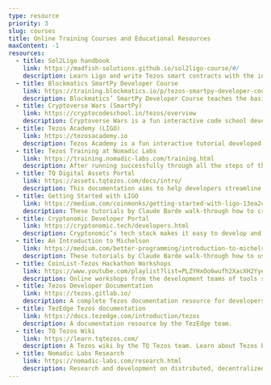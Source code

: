 ```yaml
---
type: resource
priority: 3
slug: courses
title: Online Training Courses and Educational Resources
maxContent: -1
resources:
  - title: Sol2Ligo handbook
    link: https://madfish-solutions.github.io/sol2ligo-course/#/
    description: Learn Ligo and write Tezos smart contracts with the interactive tool. Convert your Solidity contracts to Ligo easily.
  - title: Blockmatics SmartPy Developer Course
    link: https://training.blockmatics.io/p/tezos-smartpy-developer-course/
    description: Blockmatics’ SmartPy Developer Course teaches the basics of SmartPy and the SmartPy IDE.
  - title: Cryptoverse Wars (SmartPy)
    link: https://cryptocodeschool.in/tezos/overview
    description: Cryptoverse Wars is a fun interactive code school developed by BUIDL Labs that teaches developers how to write smart contracts in SmartPy.
  - title: Tezos Academy (LIGO)
    link: https://tezosacademy.io
    description: Tezos Academy is a fun interactive tutorial developed by OCTO Technology on how to code  smart contracts in LIGO.
  - title: Tezos Training at Nomadic Labs
    link: https://training.nomadic-labs.com/training.html
    description: After running successfully through all the steps of this training session, you will be able to run a Tezos node (test network/sandboxed), use the Michelson emacs mode, and compile pieces of code in both LIGO and SmartPy.
  - title: TQ Digital Assets Portal
    link: https://assets.tqtezos.com/docs/intro/
    description: This documentation aims to help developers streamline the implementation, integration, and use of digital assets on Tezos.
  - title: Getting Started with LIGO
    link: https://medium.com/coinmonks/getting-started-with-ligo-13ea2c4e844e
    description: These tutorials by Claude Barde walk-through how to create smart contracts on the Tezos blockchain using the LIGO language.
  - title: Cryptonomic Developer Portal
    link: https://cryptonomic.tech/developers.html
    description: Cryptonomic’s tech stack makes it easy to develop and deploy Tezos applications.
  - title: An Introduction to Michelson
    link: https://medium.com/better-programming/introduction-to-michelson-the-language-of-tezos-part-1-374c03394cc3
    description: These tutorials by Claude Barde walk-through how to use the Michelson programming language and write smart contracts on Tezos.
  - title: CoinList-Tezos Hackathon Workshops
    link: https://www.youtube.com/playlist?list=PLZYHxOo6wufh2XacXH2YyeSecR3qMk0lH
    description: Online workshops from the development teams of tools such as Truffle, Magic, SmartPy, LIGO, and more.
  - title: Tezos Developer Documentation
    link: https://tezos.gitlab.io/
    description: A complete Tezos documentation resource for developers.
  - title: TezEdge Tezos documentation
    link: https://docs.tezedge.com/introduction/tezos
    description: A documentation resource by the TezEdge team.
  - title: TQ Tezos Wiki
    link: https://learn.tqtezos.com/
    description: A Tezos wiki by the TQ Tezos team. Learn about Tezos basics, proof-of-stake in Tezos, governance, smart contracts, and more.
  - title: Nomadic Labs Research
    link: https://nomadic-labs.com/research.html
    description: Research and development on distributed, decentralized, and formally verified software.
---
```

